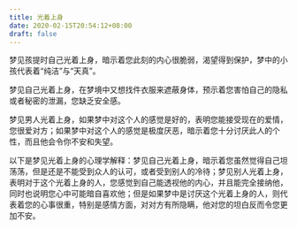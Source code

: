 ```yaml
---
title: 光着上身
date: 2020-02-15T20:54:12+08:00
draft: false
---
```


梦见孩提时自己光着上身，暗示着您此刻的内心很脆弱，渴望得到保护，梦中的小孩代表着“纯洁”与“天真”。

梦见自己光着上身，在梦境中又想找件衣服来遮蔽身体，预示着您害怕自己的隐私或者秘密的泄漏，您缺乏安全感。

梦见男人光着上身，如果梦中对这个人的感觉是好的，表明您能接受现在的爱情，您很爱对方；如果梦中对这个人的感觉是极度厌恶，暗示着您十分讨厌此人的个性，而且他会令你不安和失望。

以下是梦见光着上身的心理学解释：梦见自己光着上身，暗示着您虽然觉得自己坦荡荡，但是还是不能受到众人的认可，或者受到别人的冷待；梦见别人光着上身，表明对于这个光着上身的人，您感觉到自己能透视他的内心，并且能完全接纳他，同时也说明您心中可能暗自喜欢他；但是如果梦中是讨厌这个光着上身的人，则代表着您的心事很重，特别是感情方面，对对方有所隐瞒，他对您的坦白反而令您更加不安。

